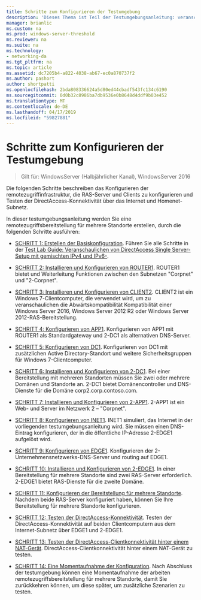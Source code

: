 ```yaml
---
title: Schritte zum Konfigurieren der Testumgebung
description: 'Dieses Thema ist Teil der Testumgebungsanleitung: veranschaulichen von DirectAccess Multisite-Bereitstellung für Windows Server 2016'
manager: brianlic
ms.custom: na
ms.prod: windows-server-threshold
ms.reviewer: na
ms.suite: na
ms.technology:
- networking-da
ms.tgt_pltfrm: na
ms.topic: article
ms.assetid: dc7205b4-a822-4038-ab67-ec0a870737f2
ms.author: pashort
author: shortpatti
ms.openlocfilehash: 2bda808336624a5d80ed44cbadf543fc134c6190
ms.sourcegitcommit: 0d0b32c8986ba7db9536e0b8648d4ddf9b03e452
ms.translationtype: MT
ms.contentlocale: de-DE
ms.lasthandoff: 04/17/2019
ms.locfileid: "59827881"
---
```

# <a name="steps-for-configuring-the-test-lab"></a>Schritte zum Konfigurieren der Testumgebung

>Gilt für: WindowsServer (Halbjährlicher Kanal), WindowsServer 2016

Die folgenden Schritte beschreiben das Konfigurieren der remotezugriffinfrastruktur, die RAS-Server und Clients zu konfigurieren und Testen der DirectAccess-Konnektivität über das Internet und Homenet-Subnetz.  
  
In dieser testumgebungsanleitung werden Sie eine remotezugriffsbereitstellung für mehrere Standorte erstellen, durch die folgenden Schritte ausführen:  
  
-   [SCHRITT 1: Erstellen der Basiskonfiguration](assetId:///9eb4a9ba-9118-4ea3-8963-e643ec81c3ed). Führen Sie alle Schritte in der [Test Lab Guide: Veranschaulichen von DirectAccess Single Server-Setup mit gemischten IPv4 und IPv6-](https://go.microsoft.com/fwlink/p/?LinkId=237004).  
  
-   [SCHRITT 2: Installieren und Konfigurieren von ROUTER1](assetId:///e4b1a298-d5b0-410e-970b-c5358a9378f9). ROUTER1 bietet und Weiterleitung Funktionen zwischen den Subnetzen "Corpnet" und "2-Corpnet".  
  
-   [SCHRITT 3: Installieren und Konfigurieren von CLIENT2](assetId:///6cbee1b5-f6f6-443f-8fa9-31cc5c05a0ee). CLIENT2 ist ein Windows 7-Clientcomputer, die verwendet wird, um zu veranschaulichen die Abwärtskompatibilität Kompatibilität einer Windows Server 2016, Windows Server 2012 R2 oder Windows Server 2012-RAS-Bereitstellung.  
  
-   [SCHRITT 4: Konfigurieren von APP1](assetId:///a0ee655e-c01e-4bf3-a7b3-064e9614f810). Konfigurieren von APP1 mit ROUTER1 als Standardgateway und 2-DC1 als alternativen DNS-Server.  
  
-   [SCHRITT 5: Konfigurieren von DC1](assetId:///205ca795-93ce-4e53-aa6b-b44c87f0e14a). Konfigurieren von DC1 mit zusätzlichen Active Directory-Standort und weitere Sicherheitsgruppen für Windows 7-Clientcomputer.  
  
-   [SCHRITT 6: Installieren und Konfigurieren von 2-DC1](assetId:///16752f61-edbf-4ff4-9d7a-e2077b66a127). Bei einer Bereitstellung mit mehreren Standorten müssen Sie zwei oder mehrere Domänen und Standorte an. 2-DC1 bietet Domänencontroller und DNS-Dienste für die Domäne corp2.corp.contoso.com.  
  
-   [SCHRITT 7: Installieren und Konfigurieren von 2-APP1](assetId:///7d04b54e-590a-4d33-9766-415789859f29). 2-APP1 ist ein Web- und Server im Netzwerk 2 – "Corpnet".  
  
-   [SCHRITT 8: Konfigurieren von INET1](assetId:///8ecc0b63-8626-4939-8d26-3d51d051d231). INET1 simuliert, das Internet in der vorliegenden testumgebungsanleitung wird. Sie müssen einen DNS-Eintrag konfigurieren, der in die öffentliche IP-Adresse 2-EDGE1 aufgelöst wird.  
  
-   [SCHRITT 9: Konfigurieren von EDGE1](assetId:///562744dc-30f6-42fa-bd5f-60a013b2179e). Konfigurieren der 2-Unternehmensnetzwerks-DNS-Server und routing auf EDGE1.  
  
-   [SCHRITT 10: Installieren und Konfigurieren von 2-EDGE1](assetId:///1938c4f3-ca96-475d-9f2e-6bea3b7a4130). In einer Bereitstellung für mehrere Standorte sind zwei RAS-Server erforderlich. 2-EDGE1 bietet RAS-Dienste für die zweite Domäne.  
  
-   [SCHRITT 11: Konfigurieren der Bereitstellung für mehrere Standorte](assetId:///537e4b68-043f-49c9-94d8-15ce8c4b18e2). Nachdem beide RAS-Server konfiguriert haben, können Sie Ihre Bereitstellung für mehrere Standorte konfigurieren.  
  
-   [SCHRITT 12: Testen der DirectAccess-Konnektivität](assetId:///aa293b5d-4b6f-4004-95f3-0ab54804b15c). Testen der DirectAccess-Konnektivität auf beiden Clientcomputern aus dem Internet-Subnetz über EDGE1 und 2-EDGE1.  
  
-   [SCHRITT 13: Testen der DirectAccess-Clientkonnektivität hinter einem NAT-Gerät](assetId:///41f8195b-00a1-4991-9db8-3703514dbe0c). DirectAccess-Clientkonnektivität hinter einem NAT-Gerät zu testen.  
  
-   [SCHRITT 14: Eine Momentaufnahme der Konfiguration](assetId:///7b56d5c9-c334-463e-9e29-d652ca110d84). Nach Abschluss der testumgebung können eine Momentaufnahme der arbeiten remotezugriffsbereitstellung für mehrere Standorte, damit Sie zurückkehren können, um diese später, um zusätzliche Szenarien zu testen.  
  


